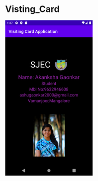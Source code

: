 # Visting_Card
<img height=500 src="https://github.com/AkankshaGaonkar/Visting_Card/blob/main/Screenshot_1625386070.png" />
